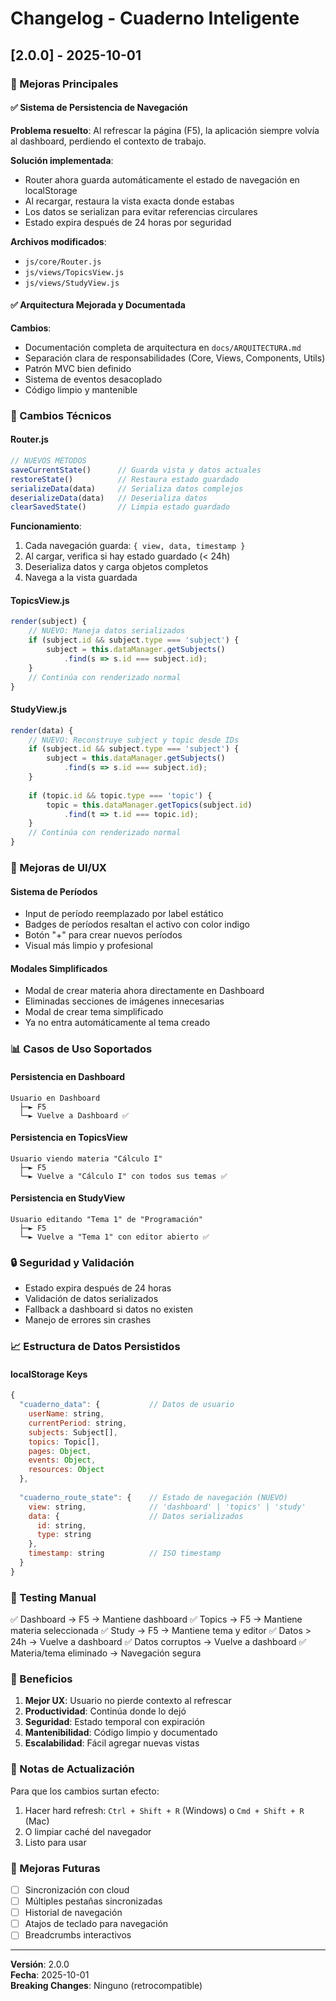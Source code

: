 # Changelog - Cuaderno Inteligente

## [2.0.0] - 2025-10-01

### 🎯 Mejoras Principales

#### ✅ Sistema de Persistencia de Navegación
**Problema resuelto**: Al refrescar la página (F5), la aplicación siempre volvía al dashboard, perdiendo el contexto de trabajo.

**Solución implementada**:
- Router ahora guarda automáticamente el estado de navegación en localStorage
- Al recargar, restaura la vista exacta donde estabas
- Los datos se serializan para evitar referencias circulares
- Estado expira después de 24 horas por seguridad

**Archivos modificados**:
- `js/core/Router.js`
- `js/views/TopicsView.js`
- `js/views/StudyView.js`

#### ✅ Arquitectura Mejorada y Documentada
**Cambios**:
- Documentación completa de arquitectura en `docs/ARQUITECTURA.md`
- Separación clara de responsabilidades (Core, Views, Components, Utils)
- Patrón MVC bien definido
- Sistema de eventos desacoplado
- Código limpio y mantenible

### 🔧 Cambios Técnicos

#### Router.js
```javascript
// NUEVOS MÉTODOS
saveCurrentState()      // Guarda vista y datos actuales
restoreState()          // Restaura estado guardado
serializeData(data)     // Serializa datos complejos
deserializeData(data)   // Deserializa datos
clearSavedState()       // Limpia estado guardado
```

**Funcionamiento**:
1. Cada navegación guarda: `{ view, data, timestamp }`
2. Al cargar, verifica si hay estado guardado (< 24h)
3. Deserializa datos y carga objetos completos
4. Navega a la vista guardada

#### TopicsView.js
```javascript
render(subject) {
    // NUEVO: Maneja datos serializados
    if (subject.id && subject.type === 'subject') {
        subject = this.dataManager.getSubjects()
            .find(s => s.id === subject.id);
    }
    // Continúa con renderizado normal
}
```

#### StudyView.js
```javascript
render(data) {
    // NUEVO: Reconstruye subject y topic desde IDs
    if (subject.id && subject.type === 'subject') {
        subject = this.dataManager.getSubjects()
            .find(s => s.id === subject.id);
    }
    
    if (topic.id && topic.type === 'topic') {
        topic = this.dataManager.getTopics(subject.id)
            .find(t => t.id === topic.id);
    }
    // Continúa con renderizado normal
}
```

### 🎨 Mejoras de UI/UX

#### Sistema de Períodos
- Input de período reemplazado por label estático
- Badges de períodos resaltan el activo con color indigo
- Botón "+" para crear nuevos períodos
- Visual más limpio y profesional

#### Modales Simplificados
- Modal de crear materia ahora directamente en Dashboard
- Eliminadas secciones de imágenes innecesarias
- Modal de crear tema simplificado
- Ya no entra automáticamente al tema creado

### 📊 Casos de Uso Soportados

#### Persistencia en Dashboard
```
Usuario en Dashboard
  ├─► F5
  └─► Vuelve a Dashboard ✅
```

#### Persistencia en TopicsView
```
Usuario viendo materia "Cálculo I"
  ├─► F5
  └─► Vuelve a "Cálculo I" con todos sus temas ✅
```

#### Persistencia en StudyView
```
Usuario editando "Tema 1" de "Programación"
  ├─► F5
  └─► Vuelve a "Tema 1" con editor abierto ✅
```

### 🔒 Seguridad y Validación

- Estado expira después de 24 horas
- Validación de datos serializados
- Fallback a dashboard si datos no existen
- Manejo de errores sin crashes

### 📈 Estructura de Datos Persistidos

#### localStorage Keys
```javascript
{
  "cuaderno_data": {           // Datos de usuario
    userName: string,
    currentPeriod: string,
    subjects: Subject[],
    topics: Topic[],
    pages: Object,
    events: Object,
    resources: Object
  },
  
  "cuaderno_route_state": {    // Estado de navegación (NUEVO)
    view: string,              // 'dashboard' | 'topics' | 'study'
    data: {                    // Datos serializados
      id: string,
      type: string
    },
    timestamp: string          // ISO timestamp
  }
}
```

### 🧪 Testing Manual

✅ Dashboard → F5 → Mantiene dashboard
✅ Topics → F5 → Mantiene materia seleccionada
✅ Study → F5 → Mantiene tema y editor
✅ Datos > 24h → Vuelve a dashboard
✅ Datos corruptos → Vuelve a dashboard
✅ Materia/tema eliminado → Navegación segura

### 🎯 Beneficios

1. **Mejor UX**: Usuario no pierde contexto al refrescar
2. **Productividad**: Continúa donde lo dejó
3. **Seguridad**: Estado temporal con expiración
4. **Mantenibilidad**: Código limpio y documentado
5. **Escalabilidad**: Fácil agregar nuevas vistas

### 📝 Notas de Actualización

Para que los cambios surtan efecto:
1. Hacer hard refresh: `Ctrl + Shift + R` (Windows) o `Cmd + Shift + R` (Mac)
2. O limpiar caché del navegador
3. Listo para usar

### 🔮 Mejoras Futuras

- [ ] Sincronización con cloud
- [ ] Múltiples pestañas sincronizadas
- [ ] Historial de navegación
- [ ] Atajos de teclado para navegación
- [ ] Breadcrumbs interactivos

---

**Versión**: 2.0.0  
**Fecha**: 2025-10-01  
**Breaking Changes**: Ninguno (retrocompatible)

